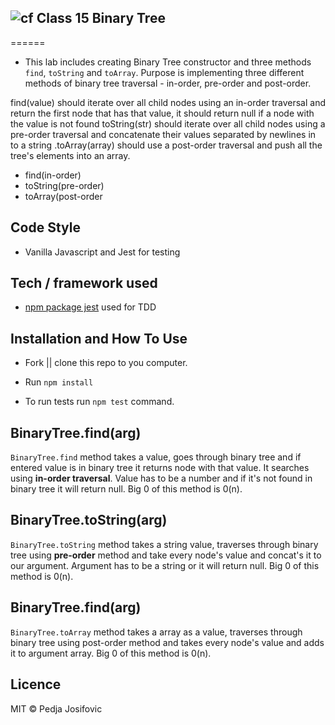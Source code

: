 ## ![cf](https://i.imgur.com/7v5ASc8.png) Class 15 Binary Tree 
======

* This lab includes creating Binary Tree constructor and three methods `find`, `toString` and `toArray`. Purpose is implementing three different methods of binary tree traversal - in-order, pre-order and post-order.


find(value) should iterate over all child nodes using an in-order traversal and return the first node that has that value, it should return null if a node with the value is not found
toString(str) should iterate over all child nodes using a pre-order traversal and concatenate their values separated by newlines in to a string
.toArray(array) should use a post-order traversal and push all the tree's elements into an array.

  * find(in-order)
  * toString(pre-order)
  * toArray(post-order

## Code Style
* Vanilla Javascript and Jest for testing


## Tech / framework used

* [npm package jest](http://facebook.github.io/jest/) used for TDD



## Installation and How To Use

  * Fork || clone this repo to you computer.

  * Run `npm install`

  * To run tests run `npm test` command.


## BinaryTree.find(arg)

`BinaryTree.find` method takes a value, goes through binary tree and if entered value is in binary tree it returns node with that value. It searches using **in-order traversal**. Value has to be a number and if it's not found in binary tree it will return null. Big 0 of this method is 0(n).

## BinaryTree.toString(arg)

`BinaryTree.toString` method takes a string value, traverses through binary tree using **pre-order** method and take every node's value and concat's it to our argument. Argument has to be a string or it will return null. Big 0 of this method is 0(n).

## BinaryTree.find(arg)

`BinaryTree.toArray` method takes a array as a value, traverses through binary tree using post-order method and takes every node's value and adds it to argument array. Big 0 of this method is 0(n).


## Licence
MIT © Pedja Josifovic
